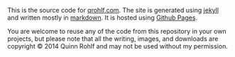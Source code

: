 This is the source code for [qrohlf.com](http://qrohlf.com). The site is generated using [jekyll](http://jekyllrb.com/) and written mostly in [markdown](http://daringfireball.net/projects/markdown/). It is hosted using [Github Pages](http://pages.github.com/). 

You are welcome to reuse any of the code from this repository in your own projects, but please note that all the writing, images, and downloads are copyright &copy; 2014 Quinn Rohlf and may not be used without my permission.
